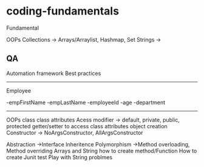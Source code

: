 # coding-fundamentals

Fundamental

OOPs
Collections -> Arrays/Arraylist, Hashmap, Set
Strings ->



QA
-----
Automation framework
Best practices


------------------------------------
Employee

-empFirstName
-empLastName
-employeeId
-age
-department
 
----------------------------------------------------------
OOPs
class
class attributes
Acess modifier -> default, private, public, protected
getter/setter to access class attributes
object creation
Constructor -> NoArgsConstructor, AllArgsConstructor

Abstraction ->Interface
Inheritence
Polymorphism ->Method overloading, Method overriding
Arrays and String 
how to create method/Function 
How to create Junit test 
Play with String problmes